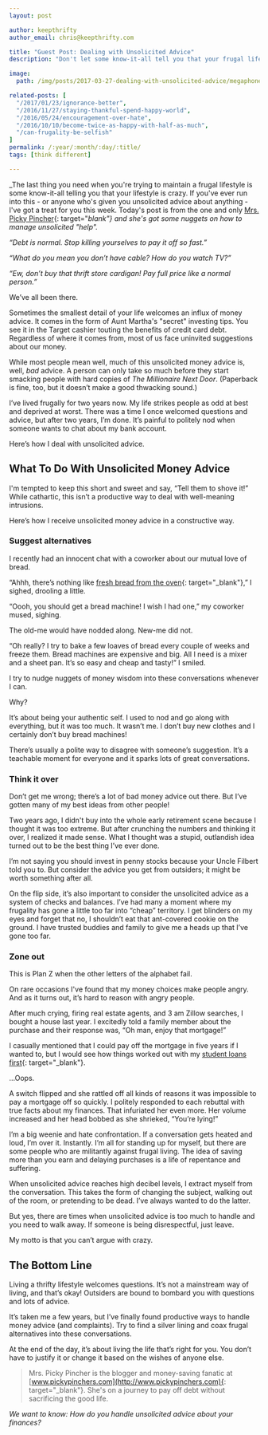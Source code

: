 ```yaml
---
layout: post

author: keepthrifty
author_email: chris@keepthrifty.com

title: "Guest Post: Dealing with Unsolicited Advice"
description: "Don't let some know-it-all tell you that your frugal lifestyle is the wrong way to go. Here's how to combat those naysayers."

image:
  path: /img/posts/2017-03-27-dealing-with-unsolicited-advice/megaphone.jpg

related-posts: [
  "/2017/01/23/ignorance-better",
  "/2016/11/27/staying-thankful-spend-happy-world",
  "/2016/05/24/encouragement-over-hate",
  "/2016/10/10/become-twice-as-happy-with-half-as-much",
  "/can-frugality-be-selfish"
]
permalink: /:year/:month/:day/:title/
tags: [think different]

---
```


_The last thing you need when you're trying to maintain a frugal lifestyle is some know-it-all telling you that your lifestyle is crazy. If you've ever run into this - or anyone who's given you unsolicited advice about anything - I've got a treat for you this week. Today's post is from the one and only [Mrs. Picky Pincher](http://www.pickypinchers.com/){: target="_blank"} and she's got some nuggets on how to manage unsolicited "help"._

_“Debt is normal. Stop killing yourselves to pay it off so fast.”_

_“What do you mean you don’t have cable? How do you watch TV?”_

_“Ew, don’t buy that thrift store cardigan! Pay full price like a normal person.”_

We’ve all been there.

Sometimes the smallest detail of your life welcomes an influx of money advice. It comes in the form of Aunt Martha's "secret" investing tips. You see it in the Target cashier touting the benefits of credit card debt. Regardless of where it comes from, most of us face uninvited suggestions about our money.

While most people mean well, much of this unsolicited money advice is, well, _bad_ advice. A person can only take so much before they start smacking people with hard copies of _The Millionaire Next Door_. (Paperback is fine, too, but it doesn’t make a good thwacking sound.)

I’ve lived frugally for two years now. My life strikes people as odd at best and deprived at worst. There was a time I once welcomed questions and advice, but after two years, I’m done. It’s painful to politely nod when someone wants to chat about my bank account.

Here’s how I deal with unsolicited advice.

## What To Do With Unsolicited Money Advice

I'm tempted to keep this short and sweet and say, “Tell them to shove it!” While cathartic, this isn’t a productive way to deal with well-meaning intrusions.

Here’s how I receive unsolicited money advice in a constructive way.

### Suggest alternatives

I recently had an innocent chat with a coworker about our mutual love of bread.

“Ahhh, there’s nothing like [fresh bread from the oven](http://www.pickypinchers.com/easy-homemade-yeast-rolls-recipe/){: target="_blank"},” I sighed, drooling a little.

“Oooh, you should get a bread machine! I wish I had one,” my coworker mused, sighing.

The old-me would have nodded along. New-me did not.

“Oh really? I try to bake a few loaves of bread every couple of weeks and freeze them. Bread machines are expensive and big. All I need is a mixer and a sheet pan. It’s so easy and cheap and tasty!” I smiled.

I try to nudge nuggets of money wisdom into these conversations whenever I can.

Why?

It’s about being your authentic self. I used to nod and go along with everything, but it was too much. It wasn’t me. I don’t buy new clothes and I certainly don’t buy bread machines!

There’s usually a polite way to disagree with someone’s suggestion. It’s a teachable moment for everyone and it sparks lots of great conversations.

### Think it over

Don’t get me wrong; there’s a lot of bad money advice out there. But I’ve gotten many of my best ideas from other people!

Two years ago, I didn't buy into the whole early retirement scene because I thought it was too extreme. But after crunching the numbers and thinking it over, I realized it made sense. What I thought was a stupid, outlandish idea turned out to be the best thing I’ve ever done.

I’m not saying you should invest in penny stocks because your Uncle Filbert told you to. But consider the advice you get from outsiders; it might be worth something after all.

On the flip side, it’s also important to consider the unsolicited advice as a system of checks and balances. I’ve had many a moment where my frugality has gone a little too far into “cheap” territory. I get blinders on my eyes and forget that no, I shouldn’t eat that ant-covered cookie on the ground. I have trusted buddies and family to give me a heads up that I’ve gone too far.

### Zone out

This is Plan Z when the other letters of the alphabet fail.

On rare occasions I've found that my money choices make people angry. And as it turns out, it’s hard to reason with angry people.

After much crying, firing real estate agents, and 3 am Zillow searches, I bought a house last year. I excitedly told a family member about the purchase and their response was, “Oh man, enjoy that mortgage!”

I casually mentioned that I could pay off the mortgage in five years if I wanted to, but I would see how things worked out with my [student loans first](http://www.pickypinchers.com/student-loan-payoff-plan/){: target="_blank"}.

...Oops.

A switch flipped and she rattled off all kinds of reasons it was impossible to pay a mortgage off so quickly. I politely responded to each rebuttal with true facts about my finances. That infuriated her even more. Her volume increased and her head bobbed as she shrieked, “You’re lying!”

I’m a big weenie and hate confrontation. If a conversation gets heated and loud, I’m over it. Instantly. I’m all for standing up for myself, but there are some people who are militantly against frugal living. The idea of saving more than you earn and delaying purchases is a life of repentance and suffering.

When unsolicited advice reaches high decibel levels, I extract myself from the conversation. This takes the form of changing the subject, walking out of the room, or pretending to be dead. I’ve always wanted to do the latter.

But yes, there are times when unsolicited advice is too much to handle and you need to walk away. If someone is being disrespectful, just leave.

My motto is that you can’t argue with crazy.

## The Bottom Line

Living a thrifty lifestyle welcomes questions. It’s not a mainstream way of living, and that’s okay! Outsiders are bound to bombard you with questions and lots of advice.

It’s taken me a few years, but I’ve finally found productive ways to handle money advice (and complaints). Try to find a silver lining and coax frugal alternatives into these conversations.

At the end of the day, it’s about living the life that’s right for you. You don’t have to justify it or change it based on the wishes of anyone else.

> Mrs. Picky Pincher is the blogger and money-saving fanatic at [www.pickypinchers.com](http://www.pickypinchers.com){: target="_blank"}. She's on a journey to pay off debt without sacrificing the good life.

_We want to know: How do you handle unsolicited advice about your finances?_
